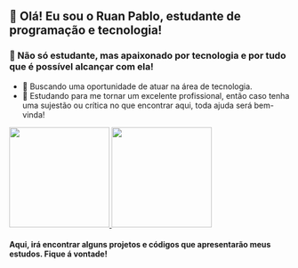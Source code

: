 <!--
**ruan-pablo-as/ruan-pablo-as** is a ✨ _special_ ✨ repository because its `README.md` (this file) appears on your GitHub profile.

Here are some ideas to get you started:


- 🌱 Estudando com
- 💬 Ask me about ...
- 📫 How to reach me: ...
- 😄 Pronouns: ...
- ⚡ Fun fact: ...
-->
## 👋 Olá! Eu sou o Ruan Pablo, estudante de programação e tecnologia!
### 🚀 Não só estudante, mas apaixonado por tecnologia e por tudo que é possível alcançar com ela!

- 🔭 Buscando uma oportunidade de atuar na área de tecnologia.
- 🌱 Estudando para me tornar um excelente profissional, então caso tenha uma sujestão ou crítica no que encontrar aqui, toda ajuda será bem-vinda!
<div>
  <a href="https://linktr.ee/itsme.ruan">
  <img height="180em" src="https://github-readme-stats.vercel.app/api?username=ruan-pablo-as&show_icons=true&count_private=true&theme=dark"/>
  </a>
  <a href="https://linktr.ee/itsme.ruan">
  <img height="180em" src="https://github-readme-stats.vercel.app/api/top-langs/?username=ruan-pablo-as&layout=compact&show_icons=true&langs_count=16&theme=dark"/>
  </a>
</div>

#### Aqui, irá encontrar alguns projetos e códigos que apresentarão meus estudos. Fique á vontade!
